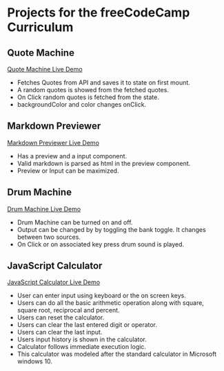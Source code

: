 # Projects for the freeCodeCamp Curriculum

## Quote Machine

[Quote Machine Live Demo](https://codesandbox.io/s/festive-perlman-v687m "Live Demo")

- Fetches Quotes from API and saves it to state on first mount.
- A random quotes is showed from the fetched quotes.
- On Click random quotes is fetched from the state.
- backgroundColor and color changes onClick.

## Markdown Previewer

[Markdown Previewer Live Demo](https://codesandbox.io/s/loving-brattain-pf60e "Live Demo")

- Has a preview and a input component.
- Valid markdown is parsed as html in the preview component.
- Preview or Input can be maximized.

## Drum Machine

[Drum Machine Live Demo](https://codesandbox.io/s/friendly-cohen-5rww4 "Live Demo")

- Drum Machine can be turned on and off.
- Output can be changed by by toggling the bank toggle. It changes between two sources.
- On Click or on associated key press drum sound is played.
  
## JavaScript Calculator

[JavaScript Calculator Live Demo](https://codesandbox.io/s/reverent-torvalds-rgk29 "Live Demo")

- User can enter input using keyboard or the on screen keys.
- Users can do all the basic arithmetic operation along with square, square root, reciprocal and percent.
- Users can reset the calculator.
- Users can clear the last entered digit or operator.
- Users can clear the last input.
- Users input history is shown in the calculator.
- Calculator follows immediate execution logic.
- This calculator was modeled after the standard calculator in Microsoft windows 10.
